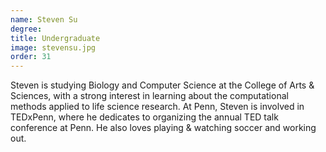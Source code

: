 ```yaml
---
name: Steven Su
degree: 
title: Undergraduate
image: stevensu.jpg
order: 31
---
```

Steven is studying Biology and Computer Science at the College of Arts & Sciences, with a strong interest in learning about the computational methods applied to life science research. At Penn, Steven is involved in TEDxPenn, where he dedicates to organizing the annual TED talk conference at Penn. He also loves playing & watching soccer and working out.